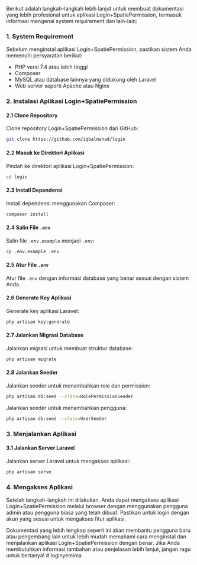 Berikut adalah langkah-langkah lebih lanjut untuk membuat dokumentasi yang lebih profesional untuk aplikasi Login+SpatiePermission, termasuk informasi mengenai system requirement dan lain-lain:

### 1. System Requirement

Sebelum menginstal aplikasi Login+SpatiePermission, pastikan sistem Anda memenuhi persyaratan berikut:

-   PHP versi 7.4 atau lebih tinggi
-   Composer
-   MySQL atau database lainnya yang didukung oleh Laravel
-   Web server seperti Apache atau Nginx

### 2. Instalasi Aplikasi Login+SpatiePermission

#### 2.1 Clone Repository

Clone repository Login+SpatiePermission dari GitHub:

```bash
git clone https://github.com/iqbalmahad/login
```

#### 2.2 Masuk ke Direktori Aplikasi

Pindah ke direktori aplikasi Login+SpatiePermission:

```bash
cd login
```

#### 2.3 Install Dependensi

Install dependensi menggunakan Composer:

```bash
composer install
```

#### 2.4 Salin File `.env`

Salin file `.env.example` menjadi `.env`:

```bash
cp .env.example .env
```

#### 2.5 Atur File `.env`

Atur file `.env` dengan informasi database yang benar sesuai dengan sistem Anda.

#### 2.6 Generate Key Aplikasi

Generate key aplikasi Laravel:

```bash
php artisan key:generate
```

#### 2.7 Jalankan Migrasi Database

Jalankan migrasi untuk membuat struktur database:

```bash
php artisan migrate
```

#### 2.8 Jalankan Seeder

Jalankan seeder untuk menambahkan role dan permission:

```bash
php artisan db:seed --class=RolePermissionSeeder
```

Jalankan seeder untuk menambahkan pengguna:

```bash
php artisan db:seed --class=UserSeeder
```

### 3. Menjalankan Aplikasi

#### 3.1 Jalankan Server Laravel

Jalankan server Laravel untuk mengakses aplikasi:

```bash
php artisan serve
```

### 4. Mengakses Aplikasi

Setelah langkah-langkah ini dilakukan, Anda dapat mengakses aplikasi Login+SpatiePermission melalui browser dengan menggunakan pengguna admin atau pengguna biasa yang telah dibuat. Pastikan untuk login dengan akun yang sesuai untuk mengakses fitur aplikasi.

Dokumentasi yang lebih lengkap seperti ini akan membantu pengguna baru atau pengembang lain untuk lebih mudah memahami cara menginstal dan menjalankan aplikasi Login+SpatiePermission dengan benar. Jika Anda membutuhkan informasi tambahan atau penjelasan lebih lanjut, jangan ragu untuk bertanya!
#   l o g i n y e m i m a  
 